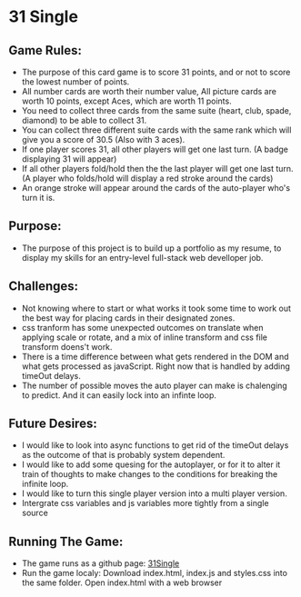 # 31 Single  

## Game Rules:  
* The purpose of this card game is to score 31 points, and or not to score the lowest number of points.  
* All number cards are worth their number value, All picture cards are worth 10 points, except Aces, which are worth 11 points.  
* You need to collect three cards from the same suite (heart, club, spade, diamond) to be able to collect 31.  
* You can collect three different suite cards with the same rank which will give you a score of 30.5 (Also with 3 aces).  
* If one player scores 31, all other players will get one last turn. (A badge displaying 31 will appear)  
* If all other players fold/hold then the the last player will get one last turn. (A player who folds/hold will display a red stroke around the cards)  
* An orange stroke will appear around the cards of the auto-player who's turn it is.  

## Purpose:  
* The purpose of this project is to build up a portfolio as my resume, to display my skills for an entry-level full-stack web develloper job.  
	
## Challenges:  
* Not knowing where to start or what works it took some time to work out the best way for placing cards in their designated zones.  
* css tranform has some unexpected outcomes on translate when applying scale or rotate, and a mix of inline transform and css file transform doens't work.  
* There is a time difference between what gets rendered in the DOM and what gets processed as javaScript. Right now that is handled by adding timeOut delays.  
* The number of possible moves the auto player can make is chalenging to predict. And it can easily lock into an infinte loop.  
	
## Future Desires:  
* I would like to look into async functions to get rid of the timeOut delays as the outcome of that is probably system dependent.  
* I would like to add some quesing for the autoplayer, or for it to alter it train of thoughts to make changes to the conditions for breaking the infinite loop.  
* I would like to turn this single player version into a multi player version.  
* Intergrate css variables and js variables more tightly from a single source  
	
## Running The Game:  
* The game runs as a github page: [31Single](https://it-jeroen.github.io/31Single/)  
* Run the game localy: Download index.html, index.js and styles.css into the same folder. Open index.html with a web browser 
